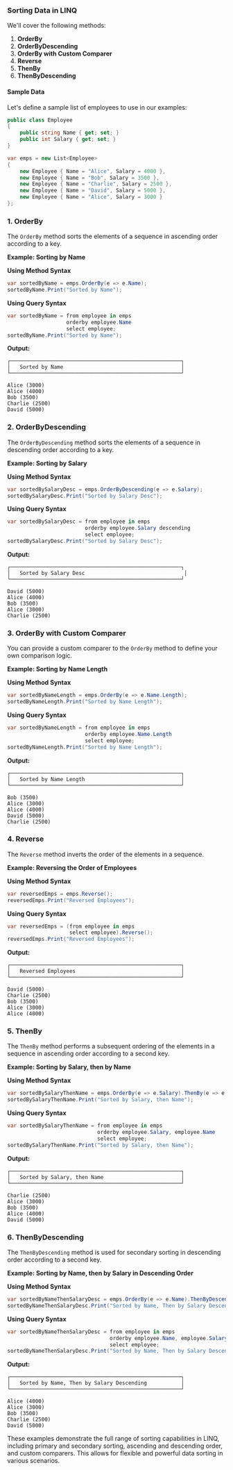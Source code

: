 ### Sorting Data in LINQ

We'll cover the following methods:
1. **OrderBy**
2. **OrderByDescending**
3. **OrderBy with Custom Comparer**
4. **Reverse**
5. **ThenBy**
6. **ThenByDescending**

#### Sample Data

Let's define a sample list of employees to use in our examples:

```csharp
public class Employee
{
    public string Name { get; set; }
    public int Salary { get; set; }
}

var emps = new List<Employee>
{
    new Employee { Name = "Alice", Salary = 4000 },
    new Employee { Name = "Bob", Salary = 3500 },
    new Employee { Name = "Charlie", Salary = 2500 },
    new Employee { Name = "David", Salary = 5000 },
    new Employee { Name = "Alice", Salary = 3000 }
};
```

### 1. OrderBy

The `OrderBy` method sorts the elements of a sequence in ascending order according to a key.

**Example: Sorting by Name**

**Using Method Syntax**
```csharp
var sortedByName = emps.OrderBy(e => e.Name);
sortedByName.Print("Sorted by Name");
```

**Using Query Syntax**
```csharp
var sortedByName = from employee in emps
                   orderby employee.Name
                   select employee;
sortedByName.Print("Sorted by Name");
```

**Output:**
```
┌───────────────────────────────────────────────────────┐
│   Sorted by Name                                      │
└───────────────────────────────────────────────────────┘

Alice (3000)
Alice (4000)
Bob (3500)
Charlie (2500)
David (5000)
```

### 2. OrderByDescending

The `OrderByDescending` method sorts the elements of a sequence in descending order according to a key.

**Example: Sorting by Salary**

**Using Method Syntax**
```csharp
var sortedBySalaryDesc = emps.OrderByDescending(e => e.Salary);
sortedBySalaryDesc.Print("Sorted by Salary Desc");
```

**Using Query Syntax**
```csharp
var sortedBySalaryDesc = from employee in emps
                         orderby employee.Salary descending
                         select employee;
sortedBySalaryDesc.Print("Sorted by Salary Desc");
```

**Output:**
```
┌───────────────────────────────────────────────────────┐
│   Sorted by Salary Desc                                │
└───────────────────────────────────────────────────────┘

David (5000)
Alice (4000)
Bob (3500)
Alice (3000)
Charlie (2500)
```

### 3. OrderBy with Custom Comparer

You can provide a custom comparer to the `OrderBy` method to define your own comparison logic.

**Example: Sorting by Name Length**

**Using Method Syntax**
```csharp
var sortedByNameLength = emps.OrderBy(e => e.Name.Length);
sortedByNameLength.Print("Sorted by Name Length");
```

**Using Query Syntax**
```csharp
var sortedByNameLength = from employee in emps
                         orderby employee.Name.Length
                         select employee;
sortedByNameLength.Print("Sorted by Name Length");
```

**Output:**
```
┌───────────────────────────────────────────────────────┐
│   Sorted by Name Length                               │
└───────────────────────────────────────────────────────┘

Bob (3500)
Alice (3000)
Alice (4000)
David (5000)
Charlie (2500)
```

### 4. Reverse

The `Reverse` method inverts the order of the elements in a sequence.

**Example: Reversing the Order of Employees**

**Using Method Syntax**
```csharp
var reversedEmps = emps.Reverse();
reversedEmps.Print("Reversed Employees");
```

**Using Query Syntax**
```csharp
var reversedEmps = (from employee in emps
                    select employee).Reverse();
reversedEmps.Print("Reversed Employees");
```

**Output:**
```
┌───────────────────────────────────────────────────────┐
│   Reversed Employees                                  │
└───────────────────────────────────────────────────────┘

David (5000)
Charlie (2500)
Bob (3500)
Alice (3000)
Alice (4000)
```

### 5. ThenBy

The `ThenBy` method performs a subsequent ordering of the elements in a sequence in ascending order according to a second key.

**Example: Sorting by Salary, then by Name**

**Using Method Syntax**
```csharp
var sortedBySalaryThenName = emps.OrderBy(e => e.Salary).ThenBy(e => e.Name);
sortedBySalaryThenName.Print("Sorted by Salary, then Name");
```

**Using Query Syntax**
```csharp
var sortedBySalaryThenName = from employee in emps
                             orderby employee.Salary, employee.Name
                             select employee;
sortedBySalaryThenName.Print("Sorted by Salary, then Name");
```

**Output:**
```
┌───────────────────────────────────────────────────────┐
│   Sorted by Salary, then Name                         │
└───────────────────────────────────────────────────────┘

Charlie (2500)
Alice (3000)
Bob (3500)
Alice (4000)
David (5000)
```

### 6. ThenByDescending

The `ThenByDescending` method is used for secondary sorting in descending order according to a second key.

**Example: Sorting by Name, then by Salary in Descending Order**

**Using Method Syntax**
```csharp
var sortedByNameThenSalaryDesc = emps.OrderBy(e => e.Name).ThenByDescending(e => e.Salary);
sortedByNameThenSalaryDesc.Print("Sorted by Name, Then by Salary Descending");
```

**Using Query Syntax**
```csharp
var sortedByNameThenSalaryDesc = from employee in emps
                                 orderby employee.Name, employee.Salary descending
                                 select employee;
sortedByNameThenSalaryDesc.Print("Sorted by Name, Then by Salary Descending");
```

**Output:**
```
┌───────────────────────────────────────────────────────┐
│   Sorted by Name, Then by Salary Descending           │
└───────────────────────────────────────────────────────┘

Alice (4000)
Alice (3000)
Bob (3500)
Charlie (2500)
David (5000)
```

These examples demonstrate the full range of sorting capabilities in LINQ, including primary and secondary sorting, ascending and descending order, and custom comparers. This allows for flexible and powerful data sorting in various scenarios.